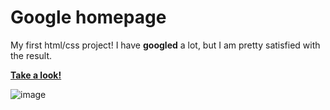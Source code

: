 # Google homepage


My first html/css project! I have **googled** a lot, but I am pretty satisfied with the result.

**[Take a look!](https://jiritrinh.github.io/google-homepage/)**

![image](https://user-images.githubusercontent.com/82679505/177889396-cef848a2-91f4-4794-8162-54d2b65ea677.png)



